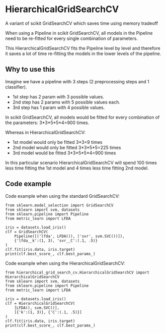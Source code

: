 # HierarchicalGridSearchCV
A variant of scikit GridSearchCV which saves time using memory tradeoff

When using a Pipeline in scikit GridSearchCV, all models in the Pipeline need to be re-fitted for every single combination of parameters.

This HierarchicalGridSearchCV fits the Pipeline level by level and therefore it saves a lot of time re-fitting the models in the lower levels of the pipeline.

## Why to use this

Imagine we have a pipeline with 3 steps (2 preprocessing steps and 1 classifier).

* 1st step has 2 param with 3 possible values.
* 2nd step has 2 params with 5 possible values each.
* 3rd step has 1 param with 4 possible values.

In scikit GridSearchCV, all models would be fitted for every combination of the parameters: 3\*3\*5\*5\*4=900 times.

Whereas in HierarchicalGridSearchCV:
* 1st model would only be fitted 3\*3=9 times
* 2nd model would only be fitted 3\*3\*5\*5=225 times
* 3rd model would be fitted 3\*3\*5\*5\*4=900 times

In this particular scenario HierarchicalGridSearchCV will spend 100 times less time fitting the 1st model and 4 times less time fitting 2nd model.

## Code example

Code example when using the standard GridSearchCV:

```
from sklearn.model_selection import GridSearchCV
from sklearn import svm, datasets
from sklearn.pipeline import Pipeline
from metric_learn import LFDA

iris = datasets.load_iris()
clf = GridSearchCV(
    Pipeline([('lfda', LFDA()), ('svr', svm.SVC())]),
    {'lfda__k':(1, 3), 'svr__C':(.1, .5)}
)
clf.fit(iris.data, iris.target)
print(clf.best_score_, clf.best_params_)
```

Code example when using the HierarchicalGridSearchCV:

```
from hierarchical_grid_search_cv.HierarchicalGridSearchCV import HierarchicalGridSearchCV
from sklearn import svm, datasets
from sklearn.pipeline import Pipeline
from metric_learn import LFDA

iris = datasets.load_iris()
clf = HierarchicalGridSearchCV(
    [LFDA(), svm.SVC()],
    [{'k':(1, 3)}, {'C':(.1, .5)}]
)
clf.fit(iris.data, iris.target)
print(clf.best_score_, clf.best_params_)
```
